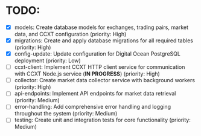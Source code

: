 # TODO:

- [x] models: Create database models for exchanges, trading pairs, market data, and CCXT configuration (priority: High)
- [x] migrations: Create and apply database migrations for all required tables (priority: High)
- [x] config-update: Update configuration for Digital Ocean PostgreSQL deployment (priority: Low)
- [ ] ccxt-client: Implement CCXT HTTP client service for communication with CCXT Node.js service (**IN PROGRESS**) (priority: High)
- [ ] collector: Create market data collector service with background workers (priority: High)
- [ ] api-endpoints: Implement API endpoints for market data retrieval (priority: Medium)
- [ ] error-handling: Add comprehensive error handling and logging throughout the system (priority: Medium)
- [ ] testing: Create unit and integration tests for core functionality (priority: Medium)
